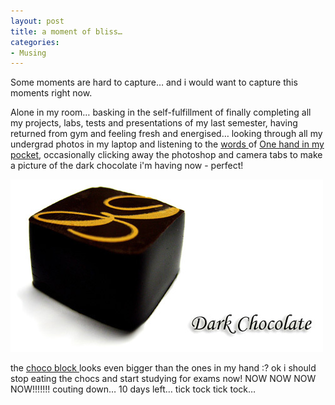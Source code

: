 ```yaml
---
layout: post
title: a moment of bliss…
categories:
- Musing
---
```



Some moments are hard to capture… and i would want to capture this moments right now.

Alone in my room… basking in the self-fulfillment of finally completing all my projects, labs, tests and presentations of my last semester, having returned from gym and feeling fresh and energised… looking through all my undergrad photos in my laptop and listening to the [words ](http://www.azlyrics.com/lyrics/alanismorissette/handinmypocket.html)of [One hand in my pocket](http://youtube.com/watch?v=nLXULfN77TQ), occasionally clicking away the photoshop and camera tabs to make a picture of the dark chocolate i'm having now - perfect!

![](/img/choco64789250327849.jpg)

the [choco block ](http://www.lindt.com/2865/2870/3159.asp?navId=3179)looks even bigger than the ones in my hand :? ok i should stop eating the chocs and start studying for exams now! NOW NOW NOW NOW!!!!!!! couting down… 10 days left… tick tock tick tock…
